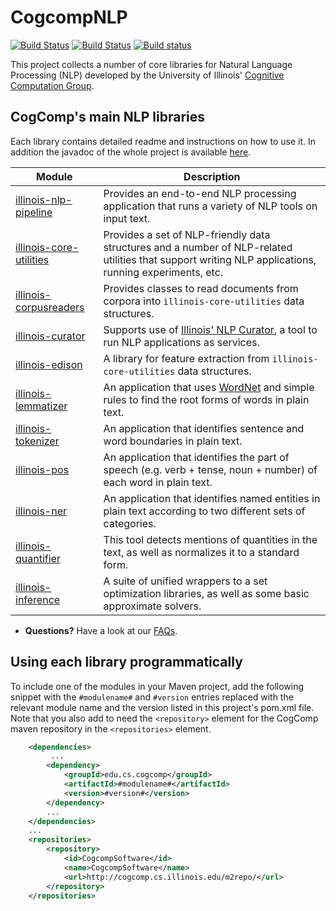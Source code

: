 # CogcompNLP

[![Build Status](https://semaphoreci.com/api/v1/cogcomp/illinois-cogcomp-nlp/branches/master/badge.svg)](https://semaphoreci.com/cogcomp/illinois-cogcomp-nlp)
[![Build Status](http://morgoth.cs.illinois.edu:8080/buildStatus/icon?job=cogcomp-nlp)](http://morgoth.cs.illinois.edu:8080/job/cogcomp-nlp/)
[![Build status](https://ci.appveyor.com/api/projects/status/f53iv8435rq875ex/branch/master?svg=true)](https://ci.appveyor.com/project/bhargavm/illinois-cogcomp-nlp/branch/master)


This project collects a number of core libraries for Natural Language Processing (NLP) developed 
by the University of Illinois' [Cognitive Computation Group](https://cogcomp.cs.illinois.edu).  

## CogComp's main NLP libraries

Each library contains detailed readme and instructions on how to use it. In addition the javadoc of the whole project is available [here](http://cogcomp.cs.illinois.edu/software/doc/apidocs/). 

| Module | Description |
|----------|------------|
| [illinois-nlp-pipeline](pipeline/README.md) | Provides an end-to-end NLP processing application that runs a variety of NLP tools on input text. |
| [illinois-core-utilities](core-utilities/README.md) | Provides a set of NLP-friendly data structures and a number of  NLP-related utilities that support writing NLP applications, running experiments, etc. |
| [illinois-corpusreaders](corpusreaders/README.md) | Provides classes to read documents from corpora into `illinois-core-utilities` data structures. |
| [illinois-curator](curator/README.md) | Supports use of [Illinois' NLP Curator](http://cogcomp.cs.illinois.edu/page/software_view/Curator), a tool to run NLP applications as services. |
| [illinois-edison](edison/README.md) | A library for feature extraction from `illinois-core-utilities` data structures.  | 
| [illinois-lemmatizer](lemmatizer/README.md)  |  An application that uses [WordNet](https://wordnet.princeton.edu/) and simple rules to find the root forms of words in plain text. | 
| [illinois-tokenizer](tokenizer/README.md) | An application that identifies sentence and word boundaries in plain text. | 
| [illinois-pos](pos/README.md)  | An application that identifies the part of speech (e.g. verb + tense, noun + number) of each word in plain text.  |  
| [illinois-ner](ner/README.md) | An application that identifies named entities in plain text according to two different sets of categories.  |
| [illinois-quantifier](quantifier/README.md) | This tool detects mentions of quantities in the text, as well as normalizes it to a standard form. |
| [illinois-inference](inference/README.md) |  A suite of unified wrappers to a set optimization libraries, as well as some basic approximate solvers. | 

 - **Questions?** Have a look at our [FAQs](faq.md). 

## Using each library programmatically 

To include one of the modules in your Maven project, add the following snippet with the
   `#modulename#` and `#version` entries replaced with the relevant module name and the 
   version listed in this project's pom.xml file. Note that you also add to need the
   `<repository>` element for the CogComp maven repository in the `<repositories>` element.
    
```xml 
    <dependencies>
         ...
        <dependency>
            <groupId>edu.cs.cogcomp</groupId>
            <artifactId>#modulename#</artifactId>
            <version>#version#</version>
        </dependency>
        ...
    </dependencies>
    ...
    <repositories>
        <repository>
            <id>CogcompSoftware</id>
            <name>CogcompSoftware</name>
            <url>http://cogcomp.cs.illinois.edu/m2repo/</url>
        </repository>
    </repositories>
```
